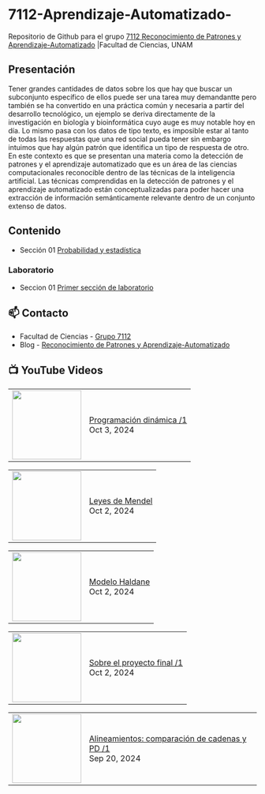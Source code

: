 # 7112-Aprendizaje-Automatizado-
Repositorio de Github para el grupo   [7112 Reconocimiento de Patrones y Aprendizaje-Automatizado](https://www.fciencias.unam.mx/docencia/horarios/presentacion/347481) |Facultad de Ciencias, UNAM

## Presentación
Tener grandes cantidades de datos sobre los que hay que buscar un subconjunto específico de ellos puede ser una tarea muy demandantte pero también se ha convertido en una práctica común y necesaria a partir del desarrollo tecnológico, un ejemplo se deriva directamente de la investigación en biología y bioinformática cuyo auge es muy notable hoy en día. Lo mismo pasa con los datos de tipo texto, es imposible estar al tanto de todas las respuestas que una red social pueda tener sin embargo intuimos que hay algún patrón que identifica un tipo de respuesta de otro. En este contexto es que se presentan una materia como la detección de patrones y el aprendizaje automatizado que es un área de las ciencias computacionales reconocible dentro de las técnicas de la inteligencia artificial. Las técnicas comprendidas en la detección de patrones y el aprendizaje automatizado están conceptualizadas para poder hacer una extracción de información semánticamente relevante dentro de un conjunto extenso de datos.

## Contenido
- Sección 01  [Probabilidad y estadística](https://github.com/7122-Aprendizaje-Automatizado/7112-Aprendizaje-Automatizado-/tree/main/Secci%C3%B3n%2001%20Probabilidad%20y%20Estadistica)

### Laboratorio
- Seccion 01  [Primer sección de laboratorio](https://github.com/7122-Aprendizaje-Automatizado/7112-Aprendizaje-Automatizado-/tree/main/Secci%C3%B3n01-Laboratorio)


## 📫 Contacto
- Facultad de Ciencias - [Grupo 7112](https://www.fciencias.unam.mx/docencia/horarios/presentacion/347481)
- Blog - [Reconocimiento de Patrones y Aprendizaje-Automatizado](https://sites.google.com/view/patronesciencias/inicio)

##  📺 	YouTube Videos
<!-- BLOG-POST-LIST:START --><table><tr><td><a href="https://www.youtube.com/watch?v=i7WUf_Ts12c"><img width="140px" src="https://i.ytimg.com/vi/i7WUf_Ts12c/mqdefault.jpg"></a></td>
<td><a href="https://www.youtube.com/watch?v=i7WUf_Ts12c">Programación dinámica /1</a><br/>Oct 3, 2024</td></tr></table>
<table><tr><td><a href="https://www.youtube.com/watch?v=RH_hOe_f3kA"><img width="140px" src="https://i.ytimg.com/vi/RH_hOe_f3kA/mqdefault.jpg"></a></td>
<td><a href="https://www.youtube.com/watch?v=RH_hOe_f3kA">Leyes de Mendel</a><br/>Oct 2, 2024</td></tr></table>
<table><tr><td><a href="https://www.youtube.com/watch?v=a2YxqyUiavM"><img width="140px" src="https://i.ytimg.com/vi/a2YxqyUiavM/mqdefault.jpg"></a></td>
<td><a href="https://www.youtube.com/watch?v=a2YxqyUiavM">Modelo Haldane</a><br/>Oct 2, 2024</td></tr></table>
<table><tr><td><a href="https://www.youtube.com/watch?v=PwmUFvBZ35k"><img width="140px" src="https://i.ytimg.com/vi/PwmUFvBZ35k/mqdefault.jpg"></a></td>
<td><a href="https://www.youtube.com/watch?v=PwmUFvBZ35k">Sobre el proyecto final /1</a><br/>Oct 2, 2024</td></tr></table>
<table><tr><td><a href="https://www.youtube.com/watch?v=Ij8d2Q-m8JM"><img width="140px" src="https://i.ytimg.com/vi/Ij8d2Q-m8JM/mqdefault.jpg"></a></td>
<td><a href="https://www.youtube.com/watch?v=Ij8d2Q-m8JM">Alineamientos: comparación de cadenas y PD /1</a><br/>Sep 20, 2024</td></tr></table>
<!-- BLOG-POST-LIST:END -->
